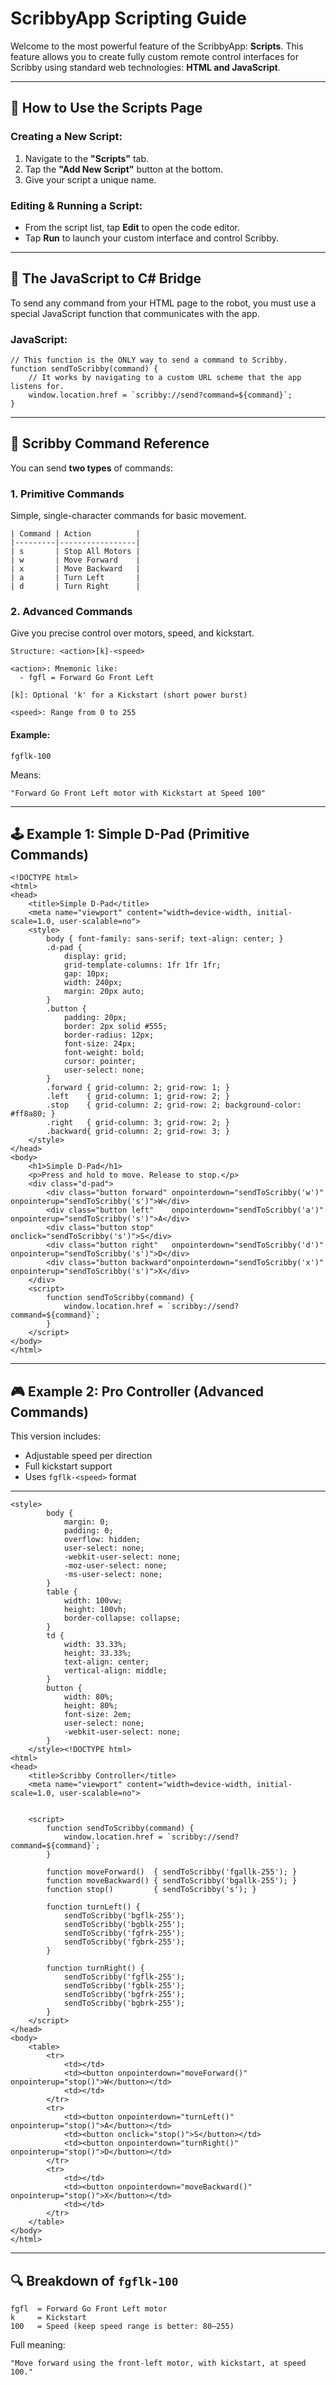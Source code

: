 # ScribbyApp Scripting Guide

Welcome to the most powerful feature of the ScribbyApp: **Scripts**. This feature allows you to create fully custom remote control interfaces for Scribby using standard web technologies: **HTML and JavaScript**.

---

## 📜 How to Use the Scripts Page

### Creating a New Script:

1. Navigate to the **"Scripts"** tab.
2. Tap the **"Add New Script"** button at the bottom.
3. Give your script a unique name.

### Editing & Running a Script:

- From the script list, tap **Edit** to open the code editor.
- Tap **Run** to launch your custom interface and control Scribby.

---

## 🔗 The JavaScript to C# Bridge

To send any command from your HTML page to the robot, you must use a special JavaScript function that communicates with the app.

### JavaScript:

    // This function is the ONLY way to send a command to Scribby.
    function sendToScribby(command) {
        // It works by navigating to a custom URL scheme that the app listens for.
        window.location.href = `scribby://send?command=${command}`;
    }

---

## 📘 Scribby Command Reference

You can send **two types** of commands:

### 1. Primitive Commands

Simple, single-character commands for basic movement.

    | Command | Action          |
    |---------|-----------------|
    | s       | Stop All Motors |
    | w       | Move Forward    |
    | x       | Move Backward   |
    | a       | Turn Left       |
    | d       | Turn Right      |

### 2. Advanced Commands

Give you precise control over motors, speed, and kickstart.

    Structure: <action>[k]-<speed>

    <action>: Mnemonic like:
      - fgfl = Forward Go Front Left

    [k]: Optional 'k' for a Kickstart (short power burst)

    <speed>: Range from 0 to 255

#### Example:

    fgflk-100

Means:

    "Forward Go Front Left motor with Kickstart at Speed 100"

---

## 🕹️ Example 1: Simple D-Pad (Primitive Commands)

    <!DOCTYPE html>
    <html>
    <head>
        <title>Simple D-Pad</title>
        <meta name="viewport" content="width=device-width, initial-scale=1.0, user-scalable=no">
        <style>
            body { font-family: sans-serif; text-align: center; }
            .d-pad {
                display: grid;
                grid-template-columns: 1fr 1fr 1fr;
                gap: 10px;
                width: 240px;
                margin: 20px auto;
            }
            .button {
                padding: 20px;
                border: 2px solid #555;
                border-radius: 12px;
                font-size: 24px;
                font-weight: bold;
                cursor: pointer;
                user-select: none;
            }
            .forward { grid-column: 2; grid-row: 1; }
            .left    { grid-column: 1; grid-row: 2; }
            .stop    { grid-column: 2; grid-row: 2; background-color: #ff8a80; }
            .right   { grid-column: 3; grid-row: 2; }
            .backward{ grid-column: 2; grid-row: 3; }
        </style>
    </head>
    <body>
        <h1>Simple D-Pad</h1>
        <p>Press and hold to move. Release to stop.</p>
        <div class="d-pad">
            <div class="button forward" onpointerdown="sendToScribby('w')" onpointerup="sendToScribby('s')">W</div>
            <div class="button left"    onpointerdown="sendToScribby('a')" onpointerup="sendToScribby('s')">A</div>
            <div class="button stop"    onclick="sendToScribby('s')">S</div>
            <div class="button right"   onpointerdown="sendToScribby('d')" onpointerup="sendToScribby('s')">D</div>
            <div class="button backward"onpointerdown="sendToScribby('x')" onpointerup="sendToScribby('s')">X</div>
        </div>
        <script>
            function sendToScribby(command) {
                window.location.href = `scribby://send?command=${command}`;
            }
        </script>
    </body>
    </html>

---

## 🎮 Example 2: Pro Controller (Advanced Commands)

This version includes:

- Adjustable speed per direction
- Full kickstart support
- Uses `fgflk-<speed>` format

---
```
<style>
        body {
            margin: 0;
            padding: 0;
            overflow: hidden;
            user-select: none;
            -webkit-user-select: none;
            -moz-user-select: none;
            -ms-user-select: none;
        }
        table {
            width: 100vw;
            height: 100vh;
            border-collapse: collapse;
        }
        td {
            width: 33.33%;
            height: 33.33%;
            text-align: center;
            vertical-align: middle;
        }
        button {
            width: 80%;
            height: 80%;
            font-size: 2em;
            user-select: none;
            -webkit-user-select: none;
        }
    </style><!DOCTYPE html>
<html>
<head>
    <title>Scribby Controller</title>
    <meta name="viewport" content="width=device-width, initial-scale=1.0, user-scalable=no">

    
    <script>
        function sendToScribby(command) {
            window.location.href = `scribby://send?command=${command}`;
        }

        function moveForward()  { sendToScribby('fgallk-255'); }
        function moveBackward() { sendToScribby('bgallk-255'); }
        function stop()         { sendToScribby('s'); }

        function turnLeft() {
            sendToScribby('bgflk-255');
            sendToScribby('bgblk-255');
            sendToScribby('fgfrk-255');
            sendToScribby('fgbrk-255');
        }

        function turnRight() {
            sendToScribby('fgflk-255');
            sendToScribby('fgblk-255');
            sendToScribby('bgfrk-255');
            sendToScribby('bgbrk-255');
        }
    </script>
</head>
<body>
    <table>
        <tr>
            <td></td>
            <td><button onpointerdown="moveForward()" onpointerup="stop()">W</button></td>
            <td></td>
        </tr>
        <tr>
            <td><button onpointerdown="turnLeft()" onpointerup="stop()">A</button></td>
            <td><button onclick="stop()">S</button></td>
            <td><button onpointerdown="turnRight()" onpointerup="stop()">D</button></td>
        </tr>
        <tr>
            <td></td>
            <td><button onpointerdown="moveBackward()" onpointerup="stop()">X</button></td>
            <td></td>
        </tr>
    </table>
</body>
</html>
```
---

## 🔍 Breakdown of `fgflk-100`

    fgfl  = Forward Go Front Left motor
    k     = Kickstart
    100   = Speed (keep speed range is better: 80–255)

Full meaning:

    "Move forward using the front-left motor, with kickstart, at speed 100."
